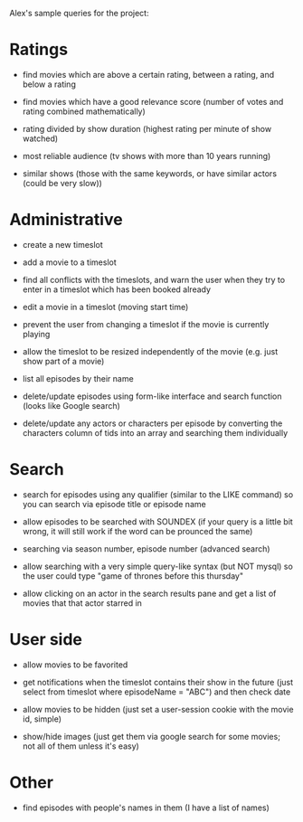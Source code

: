 Alex's sample queries for the project:

# Ratings

- find movies which are above a certain rating, between a rating, and below a rating

- find movies which have a good relevance score (number of votes and rating combined mathematically)

- rating divided by show duration (highest rating per minute of show watched)

- most reliable audience (tv shows with more than 10 years running)

- similar shows (those with the same keywords, or have similar actors (could be very slow))

# Administrative

- create a new timeslot

- add a movie to a timeslot

- find all conflicts with the timeslots, and warn the user when they try to enter in a timeslot which has been booked already

- edit a movie in a timeslot (moving start time)

- prevent the user from changing a timeslot if the movie is currently playing

- allow the timeslot to be resized independently of the movie (e.g. just show part of a movie)

- list all episodes by their name

- delete/update episodes using form-like interface and search function (looks like Google search)

- delete/update any actors or characters per episode by converting the characters column of tids into an array and searching them individually

# Search

- search for episodes using any qualifier (similar to the LIKE command) so you can search via episode title or episode name

- allow episodes to be searched with SOUNDEX (if your query is a little bit wrong, it will still work if the word can be prounced the same)

- searching via season number, episode number (advanced search)

- allow searching with a very simple query-like syntax (but NOT mysql) so the user could type "game of thrones before this thursday"

- allow clicking on an actor in the search results pane and get a list of movies that that actor starred in


# User side

- allow movies to be favorited

- get notifications when the timeslot contains their show in the future (just select from timeslot where episodeName = "ABC") and then check date

- allow movies to be hidden (just set a user-session cookie with the movie id, simple)

- show/hide images (just get them via google search for some movies; not all of them unless it's easy)


# Other

- find episodes with people's names in them (I have a list of names)

